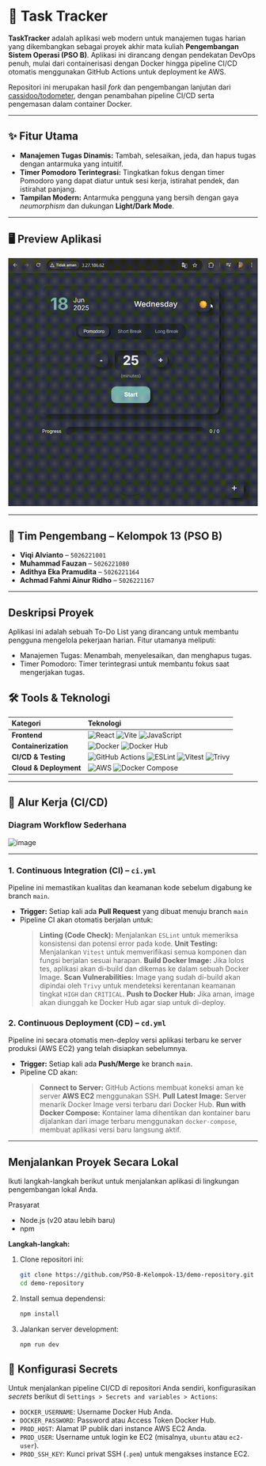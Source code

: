 # 📝 Task Tracker

**TaskTracker** adalah aplikasi web modern untuk manajemen tugas harian yang dikembangkan sebagai proyek akhir mata kuliah **Pengembangan Sistem Operasi (PSO B)**. Aplikasi ini dirancang dengan pendekatan DevOps penuh, mulai dari containerisasi dengan Docker hingga pipeline CI/CD otomatis menggunakan GitHub Actions untuk deployment ke AWS.

Repositori ini merupakan hasil *fork* dan pengembangan lanjutan dari [cassidoo/todometer](https://github.com/cassidoo/todometer), dengan penambahan pipeline CI/CD serta pengemasan dalam container Docker.

---

## ✨ Fitur Utama

-   **Manajemen Tugas Dinamis:** Tambah, selesaikan, jeda, dan hapus tugas dengan antarmuka yang intuitif.
-   **Timer Pomodoro Terintegrasi:** Tingkatkan fokus dengan timer Pomodoro yang dapat diatur untuk sesi kerja, istirahat pendek, dan istirahat panjang.
-   **Tampilan Modern:** Antarmuka pengguna yang bersih dengan gaya *neumorphism* dan dukungan **Light/Dark Mode**.

---

## 🖥️ Preview Aplikasi

![Task Tracker Demo](./assets/demo-app.gif)

---

## 👥 Tim Pengembang – Kelompok 13 (PSO B)

-   **Viqi Alvianto** – `5026221001`
-   **Muhammad Fauzan** – `5026221080`
-   **Adithya Eka Pramudita** – `5026221164`
-   **Achmad Fahmi Ainur Ridho** – `5026221167`

---

## Deskripsi Proyek
Aplikasi ini adalah sebuah To-Do List yang dirancang untuk membantu pengguna mengelola pekerjaan harian. Fitur utamanya meliputi:
- Manajemen Tugas: Menambah, menyelesaikan, dan menghapus tugas.
- Timer Pomodoro: Timer terintegrasi untuk membantu fokus saat mengerjakan tugas.

## 🛠️ Tools & Teknologi

| Kategori | Teknologi |
| :--- | :--- |
| **Frontend** | ![React](https://img.shields.io/badge/-React-61DAFB?style=for-the-badge&logo=react&logoColor=black) ![Vite](https://img.shields.io/badge/-Vite-646CFF?style=for-the-badge&logo=vite&logoColor=white) ![JavaScript](https://img.shields.io/badge/-JavaScript-F7DF1E?style=for-the-badge&logo=javascript&logoColor=black) |
| **Containerization** | ![Docker](https://img.shields.io/badge/-Docker-2496ED?style=for-the-badge&logo=docker&logoColor=white) ![Docker Hub](https://img.shields.io/badge/-Docker_Hub-0db7ed?style=for-the-badge&logo=docker&logoColor=white) |
| **CI/CD & Testing** | ![GitHub Actions](https://img.shields.io/badge/-GitHub_Actions-2088FF?style=for-the-badge&logo=github-actions&logoColor=white) ![ESLint](https://img.shields.io/badge/-ESLint-4B32C3?style=for-the-badge&logo=eslint&logoColor=white) ![Vitest](https://img.shields.io/badge/-Vitest-6E9F18?style=for-the-badge&logo=vitest&logoColor=white) ![Trivy](https://img.shields.io/badge/-Trivy-00A9E5?style=for-the-badge&logo=trivy&logoColor=white) |
| **Cloud & Deployment**| ![AWS](https://img.shields.io/badge/-AWS-232F3E?style=for-the-badge&logo=amazon-aws&logoColor=white) ![Docker Compose](https://img.shields.io/badge/-Docker_Compose-2496ED?style=for-the-badge&logo=docker&logoColor=white) |

---

## 🚀 Alur Kerja (CI/CD)

### Diagram Workflow Sederhana
![image](https://github.com/user-attachments/assets/67337bac-211b-403a-a353-6bd77f75b2c5)

---

### 1. Continuous Integration (CI) – `ci.yml`

Pipeline ini memastikan kualitas dan keamanan kode sebelum digabung ke branch `main`.

- **Trigger:** Setiap kali ada **Pull Request** yang dibuat menuju branch `main`
- Pipeline CI akan otomatis berjalan untuk:
    > **Linting (Code Check):** Menjalankan `ESLint` untuk memeriksa konsistensi dan potensi error pada kode.
    > **Unit Testing:** Menjalankan `Vitest` untuk memverifikasi semua komponen dan fungsi berjalan sesuai harapan.
    > **Build Docker Image:** Jika lolos tes, aplikasi akan di-build dan dikemas ke dalam sebuah Docker Image.
    > **Scan Vulnerabilities:** Image yang sudah di-build akan dipindai oleh `Trivy` untuk mendeteksi kerentanan keamanan tingkat `HIGH` dan `CRITICAL`.
    > **Push to Docker Hub:** Jika aman, image akan diunggah ke Docker Hub agar siap untuk di-deploy.

### 2. Continuous Deployment (CD) – `cd.yml`

Pipeline ini secara otomatis men-deploy versi aplikasi terbaru ke server produksi (AWS EC2) yang telah disiapkan sebelumnya.
    
- **Trigger:** Setiap kali ada **Push/Merge** ke branch `main`.
- Pipeline CD akan:
    >  **Connect to Server:** GitHub Actions membuat koneksi aman ke server **AWS EC2** menggunakan SSH.
    > **Pull Latest Image:** Server menarik Docker Image versi terbaru dari Docker Hub.
    > **Run with Docker Compose:** Kontainer lama dihentikan dan kontainer baru dijalankan dari image terbaru menggunakan `docker-compose`, membuat aplikasi versi baru langsung aktif.

---

## Menjalankan Proyek Secara Lokal
Ikuti langkah-langkah berikut untuk menjalankan aplikasi di lingkungan pengembangan lokal Anda.

Prasyarat
- Node.js (v20 atau lebih baru)
- npm

**Langkah-langkah:**
1.  Clone repositori ini:
    ```bash
    git clone https://github.com/PSO-B-Kelompok-13/demo-repository.git
    cd demo-repository
    ```

2.  Install semua dependensi:
    ```bash
    npm install
    ```

3.  Jalankan server development:
    ```bash
    npm run dev
    ```

## 🔐 Konfigurasi Secrets

Untuk menjalankan pipeline CI/CD di repositori Anda sendiri, konfigurasikan *secrets* berikut di `Settings > Secrets and variables > Actions`:

-   `DOCKER_USERNAME`: Username Docker Hub Anda.
-   `DOCKER_PASSWORD`: Password atau Access Token Docker Hub.
-   `PROD_HOST`: Alamat IP publik dari instance AWS EC2 Anda.
-   `PROD_USER`: Username untuk login ke EC2 (misalnya, `ubuntu` atau `ec2-user`).
-   `PROD_SSH_KEY`: Kunci privat SSH (`.pem`) untuk mengakses instance EC2.
